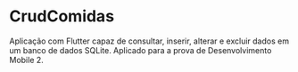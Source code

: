 # CrudComidas

Aplicação com Flutter capaz de consultar, inserir, alterar e excluir dados em
um banco de dados SQLite. Aplicado para a prova de Desenvolvimento Mobile 2.
